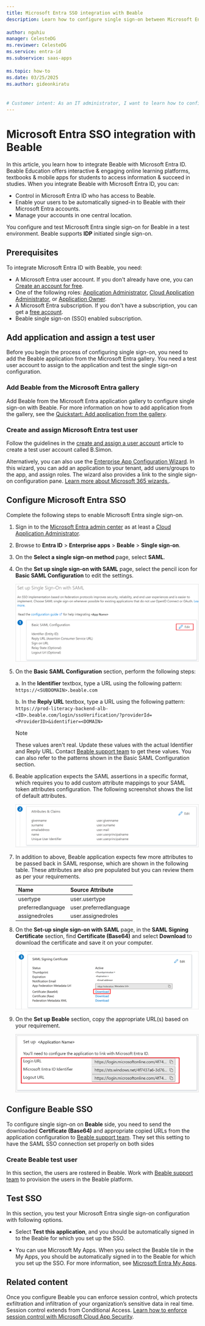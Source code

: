 ```yaml
---
title: Microsoft Entra SSO integration with Beable
description: Learn how to configure single sign-on between Microsoft Entra ID and Beable.

author: nguhiu
manager: CelesteDG
ms.reviewer: CelesteDG
ms.service: entra-id
ms.subservice: saas-apps

ms.topic: how-to
ms.date: 03/25/2025
ms.author: gideonkiratu


# Customer intent: As an IT administrator, I want to learn how to configure single sign-on between Microsoft Entra ID and Beable so that I can control who has access to Beable, enable automatic sign-in with Microsoft Entra accounts, and manage my accounts in one central location.
---
```


# Microsoft Entra SSO integration with Beable

In this article, you learn how to integrate Beable with Microsoft Entra ID. Beable Education offers interactive & engaging online learning platforms, textbooks & mobile apps for students to access information & succeed in studies. When you integrate Beable with Microsoft Entra ID, you can:

* Control in Microsoft Entra ID who has access to Beable.
* Enable your users to be automatically signed-in to Beable with their Microsoft Entra accounts.
* Manage your accounts in one central location.

You configure and test Microsoft Entra single sign-on for Beable in a test environment. Beable supports **IDP** initiated single sign-on.

## Prerequisites

To integrate Microsoft Entra ID with Beable, you need:

* A Microsoft Entra user account. If you don't already have one, you can [Create an account for free](https://azure.microsoft.com/free/?WT.mc_id=A261C142F).
* One of the following roles: [Application Administrator](/entra/identity/role-based-access-control/permissions-reference#application-administrator), [Cloud Application Administrator](/entra/identity/role-based-access-control/permissions-reference#cloud-application-administrator), or [Application Owner](/entra/fundamentals/users-default-permissions#owned-enterprise-applications).
* A Microsoft Entra subscription. If you don't have a subscription, you can get a [free account](https://azure.microsoft.com/free/).
* Beable single sign-on (SSO) enabled subscription.

## Add application and assign a test user

Before you begin the process of configuring single sign-on, you need to add the Beable application from the Microsoft Entra gallery. You need a test user account to assign to the application and test the single sign-on configuration.

<a name='add-beable-from-the-azure-ad-gallery'></a>

### Add Beable from the Microsoft Entra gallery

Add Beable from the Microsoft Entra application gallery to configure single sign-on with Beable. For more information on how to add application from the gallery, see the [Quickstart: Add application from the gallery](~/identity/enterprise-apps/add-application-portal.md).

<a name='create-and-assign-azure-ad-test-user'></a>

### Create and assign Microsoft Entra test user

Follow the guidelines in the [create and assign a user account](~/identity/enterprise-apps/add-application-portal-assign-users.md) article to create a test user account called B.Simon.

Alternatively, you can also use the [Enterprise App Configuration Wizard](https://portal.office.com/AdminPortal/home?Q=Docs#/azureadappintegration). In this wizard, you can add an application to your tenant, add users/groups to the app, and assign roles. The wizard also provides a link to the single sign-on configuration pane. [Learn more about Microsoft 365 wizards.](/microsoft-365/admin/misc/azure-ad-setup-guides). 

<a name='configure-azure-ad-sso'></a>

## Configure Microsoft Entra SSO

Complete the following steps to enable Microsoft Entra single sign-on.

1. Sign in to the [Microsoft Entra admin center](https://entra.microsoft.com) as at least a [Cloud Application Administrator](~/identity/role-based-access-control/permissions-reference.md#cloud-application-administrator).
1. Browse to **Entra ID** > **Enterprise apps** > **Beable** > **Single sign-on**.
1. On the **Select a single sign-on method** page, select **SAML**.
1. On the **Set up single sign-on with SAML** page, select the pencil icon for **Basic SAML Configuration** to edit the settings.

   ![Screenshot shows how to edit Basic SAML Configuration.](common/edit-urls.png "Basic Configuration")

1. On the **Basic SAML Configuration** section, perform the following steps:

	a. In the **Identifier** textbox, type a URL using the following pattern:
	`https://<SUBDOMAIN>.beable.com` 

	b. In the **Reply URL** textbox, type a URL using the following pattern:
	`https://prod-literacy-backend-alb-<ID>.beable.com/login/ssoVerification/?providerId=<ProviderID>&identifier=<DOMAIN>`

	> [!Note]
    > These values aren't real. Update these values with the actual Identifier and Reply URL. Contact [Beable support team](https://beable.com/contact/) to get these values. You can also refer to the patterns shown in the Basic SAML Configuration section.

1. Beable application expects the SAML assertions in a specific format, which requires you to add custom attribute mappings to your SAML token attributes configuration. The following screenshot shows the list of default attributes.

	![Screenshot shows the image of attributes configuration.](common/default-attributes.png "Image")

1. In addition to above, Beable application expects few more attributes to be passed back in SAML response, which are shown in the following table. These attributes are also pre populated but you can review them as per your requirements.

	| Name |  Source Attribute|
	| ---------------|  --------- |
    | usertype | user.usertype |
	| preferredlanguage | user.preferredlanguage |
	| assignedroles | user.assignedroles |

1. On the **Set-up single sign-on with SAML** page, in the **SAML Signing Certificate** section, find **Certificate (Base64)** and select **Download** to download the certificate and save it on your computer.

    ![Screenshot shows the Certificate download link.](common/certificatebase64.png "Certificate")

1. On the **Set up Beable** section, copy the appropriate URL(s) based on your requirement.

	![Screenshot shows to copy configuration appropriate URL.](common/copy-configuration-urls.png "Metadata")

## Configure Beable SSO

To configure single sign-on on **Beable** side, you need to send the downloaded **Certificate (Base64)** and appropriate copied URLs from the application configuration to [Beable support team](https://beable.com/contact/). They set this setting to have the SAML SSO connection set properly on both sides

### Create Beable test user

In this section, the users are rostered in Beable. Work with [Beable support team](https://beable.com/contact/) to provision the users in the Beable platform.

## Test SSO 

In this section, you test your Microsoft Entra single sign-on configuration with following options.

* Select **Test this application**, and you should be automatically signed in to the Beable for which you set up the SSO.

* You can use Microsoft My Apps. When you select the Beable tile in the My Apps, you should be automatically signed in to the Beable for which you set up the SSO. For more information, see [Microsoft Entra My Apps](/azure/active-directory/manage-apps/end-user-experiences#azure-ad-my-apps).

## Related content

Once you configure Beable you can enforce session control, which protects exfiltration and infiltration of your organization’s sensitive data in real time. Session control extends from Conditional Access. [Learn how to enforce session control with Microsoft Cloud App Security](/cloud-app-security/proxy-deployment-aad).
